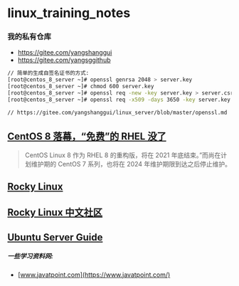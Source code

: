 # linux_training_notes

### 我的私有仓库
* https://gitee.com/yangshanggui
* https://gitee.com/yangsggithub

```bash
// 简单的生成自签名证书的方式:
[root@centos_8_server ~]# openssl genrsa 2048 > server.key
[root@centos_8_server ~]# chmod 600 server.key
[root@centos_8_server ~]# openssl req -new -key server.key > server.csr
[root@centos_8_server ~]# openssl req -x509 -days 3650 -key server.key -in server.csr > server.crt

// https://gitee.com/yangshanggui/linux_server/blob/master/openssl.md
```


## [CentOS 8 落幕，“免费”的 RHEL 没了](https://www.toutiao.com/a6904104084442464776/)
> CentOS Linux 8 作为 RHEL 8 的重构版，将在 2021 年底结束。”而尚在计划维护期的 CentOS 7 系列，也将在 2024 年维护期限到达之后停止维护。


## [Rocky Linux](https://github.com/hpcng/rocky)
## [Rocky Linux 中文社区](https://rockylinux.cn/)


## [Ubuntu Server Guide](https://ubuntu.com/server/docs)


##### 一些学习资料网:
- [www.javatpoint.com](https://www.javatpoint.com/)







